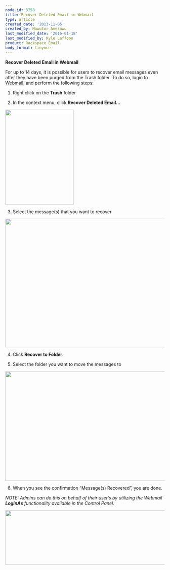 ```yaml
---
node_id: 3758
title: Recover Deleted Email in Webmail
type: article
created_date: '2013-11-05'
created_by: Mawutor Amesawu
last_modified_date: '2016-01-18'
last_modified_by: Kyle Laffoon
product: Rackspace Email
body_format: tinymce
---
```


**Recover Deleted Email in Webmail**

For up to 14 days, it is possible for users to recover email messages
even after they have been
purged from the Trash folder. To do so, login to
[Webmail](https://apps.rackspace.com "Webmail Login"), and perform the
following steps:

1. Right click on the **Trash** folder

2. In the context menu, click **Recover Deleted Email&mldr;**

<img src="https://8026b2e3760e2433679c-fffceaebb8c6ee053c935e8915a3fbe7.ssl.cf2.rackcdn.com/field/image/RecoverDeleted_1.png" width="216" height="299" />

3. Select the message(s) that you want to recover

<img src="https://8026b2e3760e2433679c-fffceaebb8c6ee053c935e8915a3fbe7.ssl.cf2.rackcdn.com/field/image/RecoverDeleted_2.png" width="638" height="405" />

4. Click **Recover to Folder**.

5. Select the folder you want to move the messages to

<img src="https://8026b2e3760e2433679c-fffceaebb8c6ee053c935e8915a3fbe7.ssl.cf2.rackcdn.com/field/image/RecoverDeleted_3.png" width="631" height="345" />

6. When you see the confirmation &ldquo;Message(s) Recovered&rdquo;, you are done.

*NOTE: Admins can do this on behalf of their user&rsquo;s by utilizing the
Webmail **LoginAs***
*functionality available in the Control Panel.*

<img src="https://8026b2e3760e2433679c-fffceaebb8c6ee053c935e8915a3fbe7.ssl.cf2.rackcdn.com/field/image/recoverdeleted_4.png" width="704" height="172" />

